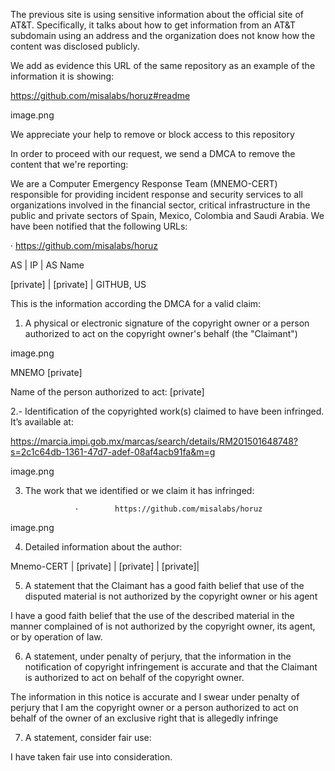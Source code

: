
The previous site is using sensitive information about the official site of AT&T. Specifically, it talks about how to get information from an AT&T subdomain using an address and the organization does not know how the content was disclosed publicly. 

We add as evidence this URL of the same repository as an example of the information it is showing:


https://github.com/misalabs/horuz#readme

image.png


We appreciate your help to remove or block access to this repository

In order to proceed with our request, we send a DMCA to remove the content that we're reporting: 

We are a Computer Emergency Response Team (MNEMO-CERT) responsible for providing incident response and security services to all organizations involved in the financial sector, critical infrastructure in the public and private sectors of Spain, Mexico, Colombia and Saudi Arabia. We have been notified that the following URLs:   

·        https://github.com/misalabs/horuz    

AS          |                  IP                     | AS Name

[private]   | [private]    | GITHUB, US

This is the information according the DMCA for a valid claim:

1. A physical or electronic signature of the copyright owner or a person authorized to act on the copyright owner's behalf (the "Claimant")

image.png


MNEMO [private]

Name of the person authorized to act: [private]

 

2.- Identification of the copyrighted work(s) claimed to have been infringed. It’s available at:


https://marcia.impi.gob.mx/marcas/search/details/RM201501648748?s=2c1c64db-1361-47d7-adef-08af4acb91fa&m=g  

image.png


3. The work that we identified or we claim it has infringed: 

                  ·        https://github.com/misalabs/horuz  

image.png


4. Detailed information about the author:

Mnemo-CERT  | [private] | [private] |  [private]|

 

5. A statement that the Claimant has a good faith belief that use of the disputed material is not authorized by the copyright owner or his agent

 I have a good faith belief that the use of the described material in the manner complained of is not authorized by the copyright owner, its agent, or by operation of law.

 

6.  A statement, under penalty of perjury, that the information in the notification of copyright infringement is accurate and that the Claimant is authorized to act on behalf of the copyright owner.


 The information in this notice is accurate and I swear under penalty of perjury that I am the copyright owner or a person authorized to act on behalf of the owner of an exclusive right that is allegedly infringe



7. A statement, consider fair use:




I have taken fair use into consideration. 

